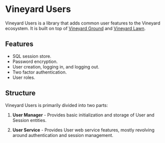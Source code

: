 # Vineyard Users

Vineyard Users is a library that adds common user features to the Vineyard ecosystem.  It is built on top of [Vineyard Ground](https://github.com/silentorb/vineyard-ground) and [Vineyard Lawn](https://github.com/silentorb/vineyard-lawn).

## Features

* SQL session store.
* Password encryption.
* User creation, logging in, and logging out.
* Two factor authentication.
* User roles.
 
## Structure

Vineyard Users is primarily divided into two parts:

1. **User Manager** - Provides basic initialization and storage of User and Session entities.

2. **User Service** - Provides User web service features, mostly revolving around authentication and session management.

